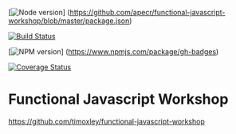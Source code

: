 [![Node version](http://img.shields.io/node/v/functional-javascript-workshop.svg)]
(https://github.com/apecr/functional-javascript-workshop/blob/master/package.json)

[![Build Status](https://travis-ci.org/apecr/functional-javascript-workshop.svg)](https://travis-ci.org/apecr/functional-javascript-workshop)

[![NPM version](http://img.shields.io/npm/v/gh-badges.svg)]
(https://www.npmjs.com/package/gh-badges)

[![Coverage Status](https://coveralls.io/repos/apecr/functional-javascript-workshop/badge.svg)](https://coveralls.io/r/apecr/functional-javascript-workshop)


# Functional Javascript Workshop

https://github.com/timoxley/functional-javascript-workshop